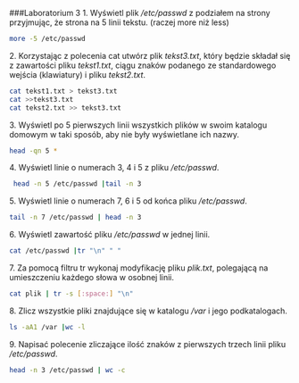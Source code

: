 ###Laboratorium 3
1\. Wyświetl plik */etc/passwd* z podziałem na strony przyjmując, że strona na 5 linii tekstu. (raczej more niż less)
```bash
more -5 /etc/passwd
```

2\. Korzystając z polecenia cat utwórz plik *tekst3.txt*, który będzie składał się z zawartości pliku *tekst1.txt*, ciągu znaków podanego ze standardowego wejścia (klawiatury) i pliku *tekst2.txt*.
```bash
cat tekst1.txt > tekst3.txt
cat >>tekst3.txt
cat tekst2.txt >> tekst3.txt
```

3\. Wyświetl po 5 pierwszych linii wszystkich plików w swoim katalogu domowym w taki sposób, aby nie były wyświetlane ich nazwy.
```bash
head -qn 5 *
```

4\. Wyświetl linie o numerach 3, 4 i 5 z pliku */etc/passwd*.
```bash
 head -n 5 /etc/passwd |tail -n 3
```

5\. Wyświetl linie o numerach 7, 6 i 5 od końca pliku */etc/passwd*.
```bash
tail -n 7 /etc/passwd | head -n 3
```

6\. Wyświetl zawartość pliku */etc/passwd* w jednej linii.
```bash
cat /etc/passwd |tr "\n" " "
```


7\. Za pomocą filtru tr wykonaj modyfikację pliku *plik.txt*, polegającą na umieszczeniu każdego słowa w osobnej linii.
```bash
cat plik | tr -s [:space:] "\n"
```


8\. Zlicz wszystkie pliki znajdujące się w katalogu */var* i jego podkatalogach.
```bash
ls -aA1 /var |wc -l
```


9\. Napisać polecenie zliczające ilość znaków z pierwszych trzech linii pliku */etc/passwd*.
```bash
head -n 3 /etc/passwd | wc -c
```
